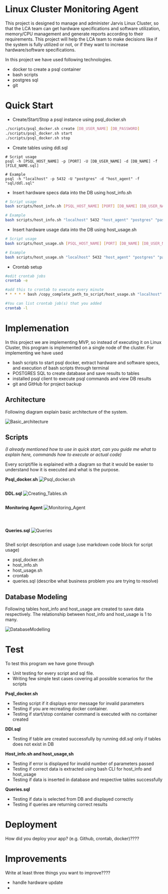 # Linux Cluster Monitoring Agent

This project is designed to manage and administer Jarvis Linux Cluster, so that the LCA team can get hardware specifications and software utilization, memory/CPU management and generate reports according to their requirements. This project will help the LCA team to make decisions like if the system is fully utilized or not, or if they want to increase hardware/software specifications.

In this project we have used following technologies.
- docker to create a psql container
- bash scripts
- postgres sql
- git

# Quick Start

- Create/Start/Stop a psql instance using psql_docker.sh
```bash
./scripts/psql_docker.sh create [DB_USER_NAME] [DB_PASSWORD]
./scripts/psql_docker.sh start
./scripts/psql_docker.sh stop
```
- Create tables using ddl.sql
```shell
# Script usage
psql -h [PSQL_HOST_NAME] -p [PORT] -U [DB_USER_NAME] -d [DB_NAME] -f [FILE_NAME.sql]

# Example
psql -h "localhost" -p 5432 -U "postgres" -d "host_agent" -f "sql/ddl.sql"
```
- Insert hardware specs data into the DB using host_info.sh
```bash
# Script usage
bash scripts/host_info.sh [PSQL_HOST_NAME] [PORT] [DB_NAME] [DB_USER_NAME] [DB_PASSWORD]

# Example
bash scripts/host_info.sh "localhost" 5432 "host_agent" "postgres" "password"
```
- Insert hardware usage data into the DB using host_usage.sh
````bash
# Script usage
bash scripts/host_usage.sh [PSQL_HOST_NAME] [PORT] [DB_NAME] [DB_USER_NAME] [DB_PASSWORD]

# Example
bash scripts/host_usage.sh "localhost" 5432 "host_agent" "postgres" "password"
````
- Crontab setup
````bash
#edit crontab jobs
crontab -e

#add this to crontab to execute every minute
* * * * * bash /copy_complete_path_to_script/host_usage.sh "localhost" 5432 "host_agent" "postgres" "password"

#You can list crontab job(s) that you added
crontab -l
````

# Implemenation
In this project we are implementing MVP, so instead of executing it on Linux Cluster, this program is implemented on a single node of the cluster.
For implementing we have used 
- bash scripts to start psql docker, extract hardware and software specs, and execution of bash scripts through terminal
- POSTGRES SQL to create database and save results to tables
- installed psql client to execute psql commands and view DB results
- git and GitHub for project backup

## Architecture
Following diagram explain basic architecture of the system.

![Basic_architecture](assets/Basic_architecture.png)

## Scripts
*(I already mentioned how to use in quick start, can you guide me what to explain here, commands how to execute or actual code)*

Every script/file is explained with a diagram so that it would be easier to understand how it is executed and what is the purpose.

**Psql_docker.sh**
![Psql_docker.sh](assets/Psql_docker.png)

````shell

````

**DDL.sql**
![Creating_Tables.sh](assets/Creating_Tables.png)

````postgresql

````

**Monitoring Agent**
![Monitoring_Agent](assets/Monitoring_Agent.png)

````shell

````
````shell

````
````shell

````

**Queries.sql**
![Queries](assets/Queries.png)

````postgresql

````

Shell script description and usage (use markdown code block for script usage)
- psql_docker.sh
- host_info.sh
- host_usage.sh
- crontab
- queries.sql (describe what business problem you are trying to resolve)

## Database Modeling
Following tables host_info and host_usage are created to save data respectively. The relationship between host_info and host_usage is 1 to many.

![DatabaseModelling](assets/database_modelling.png)

# Test
To test this program we have gone through 
- Unit testing for every script and sql file. 
- Writing few simple test cases covering all possible scenarios for the scripts

**Psql_docker.sh**
  - Testing script if it displays error message for invalid parameters
  - Testing if you are recreating docker container.
  - Testing if start/stop container command is executed with no container created

**DDl.sql**
  - Testing if table are created successfully by running ddl.sql only if tables does not exist in DB

**Host_info.sh and host_usage,sh**
  - Testing if error is displayed for invalid number of parameters passed
  - Testing if correct data is extracted using bash CLI for host_info and host_usage
  - Testing if data is inserted in database and respective tables successfully 

**Queries.sql**
  - Testing if data is selected from DB and displayed correctly
  - Testing if queries are returning correct results

# Deployment
How did you deploy your app? (e.g. Github, crontab, docker)????

# Improvements
Write at least three things you want to improve????
- handle hardware update
- 